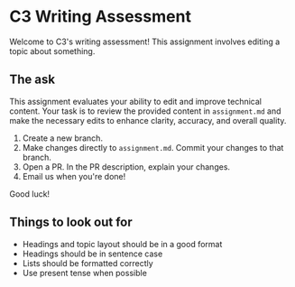 # C3 Writing Assessment

Welcome to C3's writing assessment! This assignment involves editing a topic about something.

## The ask

This assignment evaluates your ability to edit and improve technical content. Your task is to review the provided content in `assignment.md` and make the necessary edits to enhance clarity, accuracy, and overall quality.

1. Create a new branch.
2. Make changes directly to `assignment.md`. Commit your changes to that branch.
3. Open a PR. In the PR description, explain your changes.
4. Email us when you're done!

Good luck!

## Things to look out for

* Headings and topic layout should be in a good format
* Headings should be in sentence case
* Lists should be formatted correctly
* Use present tense when possible
